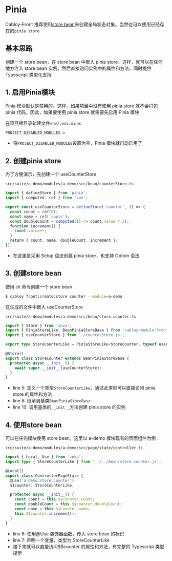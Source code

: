 # Pinia

Cabloy-Front 推荐使用[store bean](../essentials/ioc/store-bean.md)来创建全局状态对象。当然也可以使用已经存在的`pinia store`

## 基本思路

创建一个 store bean，在 store bean 中嵌入 pinia store。这样，就可以在任何地方注入 store bean 实例，然后直接访问实例中的属性和方法，同时提供 Typescript 类型化支持

## 1. 启用Pinia模块

Pinia 模块默认是禁用的。这样，如果项目中没有使用 pinia store 就不会打包 pinia 代码。因此，如果要使用 pinia store 就需要先启用 Pinia 模块

在项目根目录新建文件`env/.env.mine`:

```txt
PROJECT_DISABLED_MODULES =
```

- 将`PROJECT_DISABLED_MODULES`设置为空，Pinia 模块就自动启用了

## 2. 创建pinia store

为了方便演示，先创建一个 useCounterStore

`src/suite/a-demo/modules/a-demo/src/bean/counterStore.ts`

```typescript
import { defineStore } from 'pinia';
import { computed, ref } from 'vue';

export const useCounterStore = defineStore('counter', () => {
  const count = ref(0);
  const name = ref('apple');
  const doubleCount = computed(() => count.value * 2);
  function increment() {
    count.value++;
  }
  return { count, name, doubleCount, increment };
});
```

- 在这里是采用 Setup 语法创建 pinia store，也支持 Option 语法

## 3. 创建store bean

使用 cli 命令创建一个 store bean

```bash
$ cabloy front:create:store counter --module=a-demo
```

在生成的文件中嵌入 useCounterStore

`src/suite/a-demo/modules/a-demo/src/bean/store.counter.ts`

```typescript
import { Store } from 'zova';
import { PiniaStoreLike, BeanPiniaStoreBase } from 'cabloy-module-front-a-pinia';
import { useCounterStore } from './counterStore.js';

export type StoreCounterLike = PiniaStoreLike<StoreCounter, typeof useCounterStore>;

@Store()
export class StoreCounter extends BeanPiniaStoreBase {
  protected async __init__() {
    await super.__init__(useCounterStore);
  }
}
```

- line 5: 定义一个类型`StoreCounterLike`，通过此类型可以直接访问 pinia store 的属性和方法
- line 8: 继承自基类`BeanPiniaStoreBase`
- line 10: 调用基类的`__init__`方法创建 pinia store 的实例

## 4. 使用store bean

可以在任何模块使用 store bean。这里以 a-demo 模块现有的页面组件为例：

`src/suite/a-demo/modules/a-demo/src/page/state/controller.ts`

```typescript
import { Local, Use } from 'zova';
import type { StoreCounterLike } from '../../bean/store.counter.js';

@Local()
export class ControllerPageState {
  @Use('a-demo.store.counter')
  $$counter: StoreCounterLike;

  protected async __init__() {
    const count = this.$$counter.count;
    const doubleCount = this.$$counter.doubleCount;
    const name = this.$$counter.name;
    this.$$counter.increment();
  }
}
```

- line 6: 使用@Use 装饰器函数，传入 store bean 的标识
- line 7: 声明一个变量，类型为 StoreCounterLike
- 接下来就可以直接访问$$counter 的属性和方法，有完整的 Typescript 类型提示
